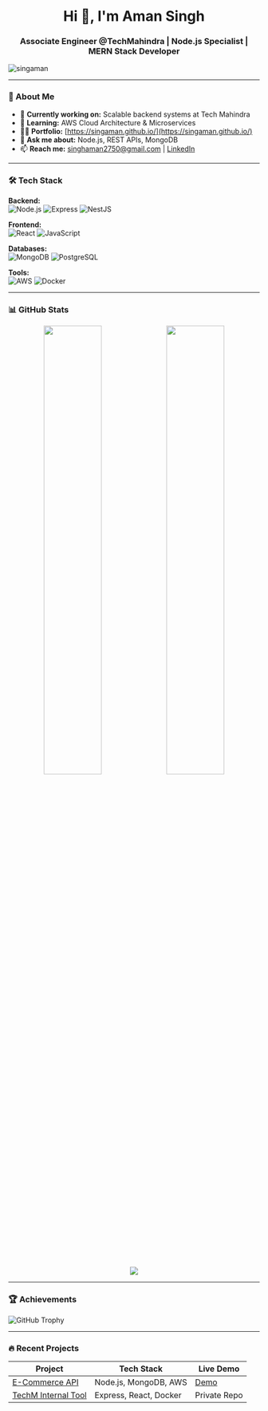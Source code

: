 
<h1 align="center">Hi 👋, I'm Aman Singh</h1>
<h3 align="center">Associate Engineer @TechMahindra | Node.js Specialist | MERN Stack Developer</h3>

<p align="left"> <img src="https://komarev.com/ghpvc/?username=singaman&label=Profile%20views&color=0e75b6&style=flat" alt="singaman" /> </p>

---

### 🚀 About Me
- 🔭 **Currently working on:** Scalable backend systems at Tech Mahindra
- 🌱 **Learning:** AWS Cloud Architecture & Microservices
- 👨‍💻 **Portfolio:** [https://singaman.github.io/](https://singaman.github.io/)
- 💬 **Ask me about:** Node.js, REST APIs, MongoDB
- 📫 **Reach me:** singhaman2750@gmail.com | [LinkedIn](https://www.linkedin.com/in/aman-singh-b7b153193/)

---

### 🛠 Tech Stack
**Backend:**  
![Node.js](https://img.shields.io/badge/Node.js-22.1-green?logo=nodedotjs)
![Express](https://img.shields.io/badge/Express-4.18-blue)
![NestJS](https://img.shields.io/badge/NestJS-10-red)

**Frontend:**  
![React](https://img.shields.io/badge/React-18-%2361DAFB?logo=react)
![JavaScript](https://img.shields.io/badge/JavaScript-ES6+-yellow?logo=javascript)

**Databases:**  
![MongoDB](https://img.shields.io/badge/MongoDB-7.0-green?logo=mongodb)
![PostgreSQL](https://img.shields.io/badge/PostgreSQL-16-blue?logo=postgresql)

**Tools:**  
![AWS](https://img.shields.io/badge/AWS-Lambda%20|%20EC2-orange?logo=amazonaws)
![Docker](https://img.shields.io/badge/Docker-25-blue?logo=docker)

---

### 📊 GitHub Stats
<p align="center">
  <img width="48%" src="https://github-readme-stats.vercel.app/api?username=singaman&show_icons=true&theme=radical" />
  <img width="48%" src="https://github-readme-streak-stats.herokuapp.com/?user=singaman&theme=radical" />
</p>

<p align="center">
  <img src="https://github-readme-stats.vercel.app/api/top-langs/?username=singaman&layout=compact&theme=radical" />
</p>

---

### 🏆 Achievements
![GitHub Trophy](https://github-profile-trophy.vercel.app/?username=singaman&theme=onedark)

---

### 🔥 Recent Projects
| Project | Tech Stack | Live Demo |
|---------|------------|-----------|
| [E-Commerce API](https://github.com/singaman/ecommerce-api) | Node.js, MongoDB, AWS | [Demo](https://ecommerce-singaman.vercel.app) |
| [TechM Internal Tool]() | Express, React, Docker | Private Repo |
